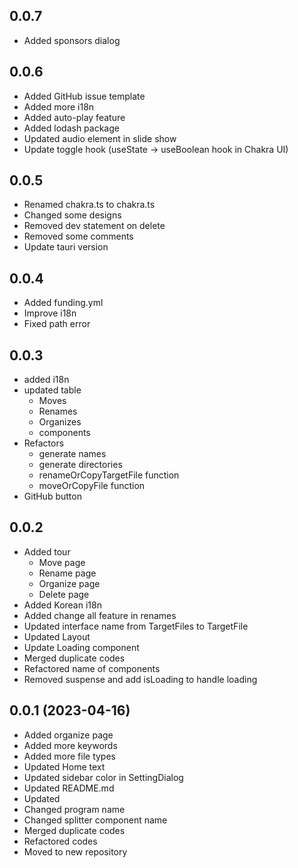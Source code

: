 ## 0.0.7
- Added sponsors dialog

## 0.0.6
- Added GitHub issue template
- Added more i18n
- Added auto-play feature
- Added lodash package
- Updated audio element in slide show
- Update toggle hook (useState -> useBoolean hook in Chakra UI)

## 0.0.5
- Renamed chakra.ts to chakra.ts
- Changed some designs
- Removed dev statement on delete
- Removed some comments
- Update tauri version

## 0.0.4
- Added funding.yml
- Improve i18n
- Fixed path error

## 0.0.3
- added i18n 
- updated table
  - Moves
  - Renames
  - Organizes
  - components
- Refactors
  - generate names
  - generate directories
  - renameOrCopyTargetFile function
  - moveOrCopyFile function
- GitHub button

## 0.0.2
- Added tour
  - Move page
  - Rename page
  - Organize page
  - Delete page
- Added Korean i18n
- Added change all feature in renames
- Updated interface name from TargetFiles to TargetFile
- Updated Layout
- Update Loading component
- Merged duplicate codes
- Refactored name of components
- Removed suspense and add isLoading to handle loading

## 0.0.1 (2023-04-16)
- Added organize page
- Added more keywords
- Added more file types
- Updated Home text
- Updated sidebar color in SettingDialog
- Updated README.md
- Updated 
- Changed program name
- Changed splitter component name
- Merged duplicate codes 
- Refactored codes
- Moved to new repository
